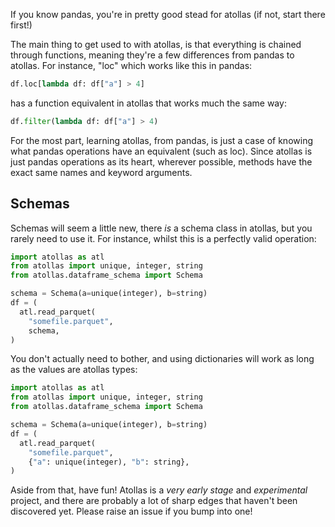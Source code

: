 If you know pandas, you're in pretty good stead for atollas (if not, start there first!)

The main thing to get used to with atollas, is that everything is chained through functions, meaning they're a few differences from pandas to atollas. For instance, "loc" which works like this in pandas:

```python
df.loc[lambda df: df["a"] > 4]
```

has a function equivalent in atollas that works much the same way:

```python
df.filter(lambda df: df["a"] > 4)
```

For the most part, learning atollas, from pandas, is just a case of knowing what pandas operations have an equivalent (such as loc). Since atollas is just pandas operations as its heart, wherever possible, methods have the exact same names and keyword arguments.

## Schemas

Schemas will seem a little new, there *is* a schema class in atollas, but you rarely need to use it. For instance, whilst this is a perfectly valid operation:

```python
import atollas as atl
from atollas import unique, integer, string
from atollas.dataframe_schema import Schema

schema = Schema(a=unique(integer), b=string)
df = (
  atl.read_parquet(
    "somefile.parquet",
    schema,
)
```

You don't actually need to bother, and using dictionaries will work as long as the values are atollas types:

```python
import atollas as atl
from atollas import unique, integer, string
from atollas.dataframe_schema import Schema

schema = Schema(a=unique(integer), b=string)
df = (
  atl.read_parquet(
    "somefile.parquet",
    {"a": unique(integer), "b": string},
)
```

Aside from that, have fun! Atollas is a *very early stage* and *experimental* project, and there are probably a lot of sharp edges that haven't been discovered yet. Please raise an issue if you bump into one!
